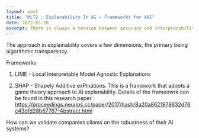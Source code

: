 ```yaml
---
layout: post
title: "MLT2 : Explanability In AI ~ Frameworks for XAI"
date: 2022-03-28
excerpt: There is always a tension between accuracy and interpretability in using deep learning models. Explanaibility frameworks imposes and enforces the process of explanability while assessing model results with respect to biasedness and fairness.  
---
```


The approach in explainability covers a few dimensions, the primary being algorithmic transparency.  

Frameworks <TO DO>
1. LIME - Local Interpretable Model Agnostic Explanations
  
2. SHAP - Shapely Additive exPlnations. This is a framework that adopts a game theory approach to AI explanability. Details of the frameowrk can be found in this research paper : 
  https://proceedings.neurips.cc/paper/2017/hash/8a20a8621978632d76c43dfd28b67767-Abstract.html
  
  How can we validate companies cliams on the robustness of their AI systems?

